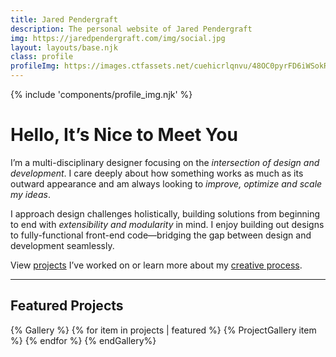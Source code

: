 ```yaml
---
title: Jared Pendergraft
description: The personal website of Jared Pendergraft
img: https://jaredpendergraft.com/img/social.jpg
layout: layouts/base.njk
class: profile
profileImg: https://images.ctfassets.net/cuehicrlqnvu/48OC0pyrFD6iWSokRiz3Zs/f9fb4d4df16062af7a4eb885b1abc08e/profile-big.jpg
---
```


{% include 'components/profile_img.njk' %}

# Hello, It’s Nice to Meet You

I’m a multi-disciplinary designer focusing on the *intersection of design and development*. I care deeply about how something works as much as its outward appearance and am always looking to *improve, optimize and scale my ideas*.

I approach design challenges holistically, building solutions from beginning to end with *extensibility and modularity* in mind. I enjoy building out designs to fully-functional front-end code—bridging the gap between design and development seamlessly.

View [projects](/projects/) I’ve worked on or learn more about my [creative process](/hire/#process).

***
## Featured Projects

{% Gallery %}
{% for item in projects | featured %}
  {% ProjectGallery item %}
{% endfor %}
{% endGallery%}
